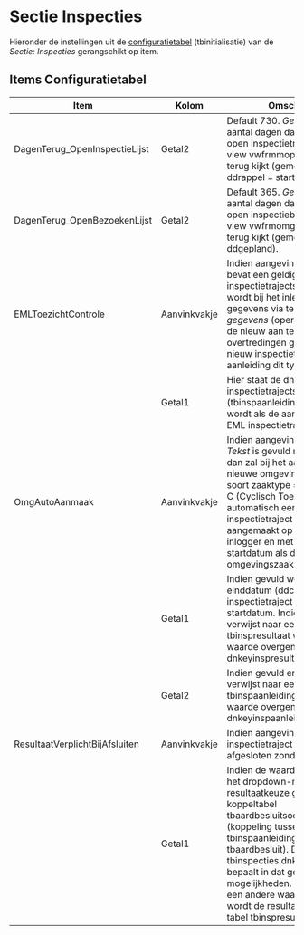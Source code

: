 # Sectie Inspecties

Hieronder de instellingen uit de [configuratietabel](/docs/instellen_inrichten/configuratie.md) (tbinitialisatie) van de _Sectie: Inspecties_ gerangschikt op item.

## Items Configuratietabel

| Item | Kolom | Omschrijving |
| ------------------------------ | ------------ | -------------- |
| DagenTerug_OpenInspectieLijst | Getal2 | Default 730. _Getal2_ slaat op het aantal dagen dat de lijst (mijn) open inspectietrajecten (d.m.v. view vwfrmmopeninsptrajecten) terug kijkt (gemeten op de ddrappel = startdatum). |
| DagenTerug_OpenBezoekenLijst | Getal2 | Default 365. _Getal2_ slaat op het aantal dagen dat de lijst (mijn) open inspectiebezoeken (d.m.v. view vwfrmomgorkestrator_insp) terug kijkt (gemeten op de ddgepland). |
| EMLToezichtControle | Aanvinkvakje | Indien aangevinkt en _Getal1_ bevat een geldige inspectietrajectsoort dnkey, dan wordt bij het inlezen van EML gegevens via tegel _Inlezen EML gegevens_ (operationsportaal), de nieuw aan te maken overtredingen geplaatst onder nieuw inspectietraject met als aanleiding dit type traject. |
| | Getal1 | Hier staat de dnkey van de inspectietrajectsoort (tbinspaanleiding) dat gebruikt wordt als de aanleiding van het EML inspectietraject. |
| OmgAutoAanmaak | Aanvinkvakje | Indien aangevinkt en de kolom _Tekst_ is gevuld met T en/of C dan zal bij het aanmaken van een nieuwe omgevingszaak met soort zaaktype = T (Toezicht) of C (Cyclisch Toezicht) automatisch een nieuw inspectietraject worden aangemaakt op naam van de inlogger en met dezelfde startdatum als die van de omgevingszaak. |
| | Getal1 | Indien gevuld wordt sowieso de einddatum (ddcontrole) van het inspectietraject gevuld met de startdatum. Indien de waarde verwijst naar een dnkey in tbinspresultaat wordt deze waarde overgenomen in dnkeyinspresultaat. |
| | Getal2 | Indien gevuld en de waarde verwijst naar een dnkey in tbinspaanleiding dan wordt deze waarde overgenomen in dnkeyinspaanleiding. |
| ResultaatVerplichtBijAfsluiten | Aanvinkvakje | Indien aangevinkt kan een inspectietraject niet worden afgesloten zonder resultaat. |
| | Getal1 | Indien de waarde 1, dan wordt het dropdown-menu voor de resultaatkeuze gehaald uit de koppeltabel tbaardbesluitsoortinsp (koppeling tussen tbinspaanleiding en tbaardbesluit). De tbinspecties.dnkeyinspaanleiding bepaalt in dat geval de mogelijkheden. Indien _Getal1_ een andere waarde heeft, dan wordt de resultaatkeuze uit de tabel tbinspresultaat gehaald. |
